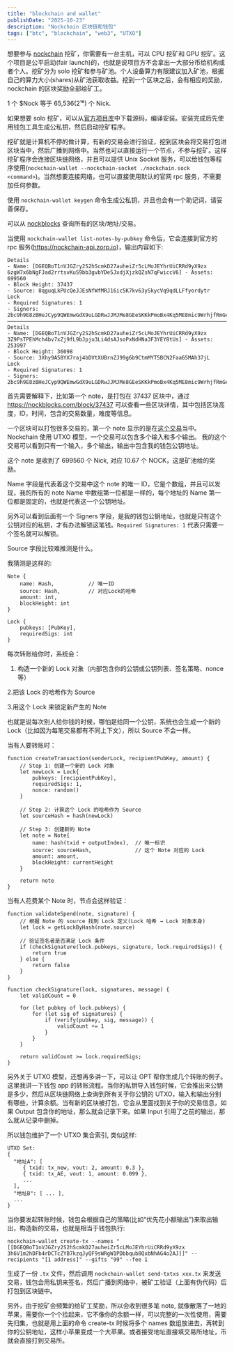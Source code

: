 ```yaml
---
title: "blockchain and wallet"
publishDate: "2025-10-23"
description: "Nockchain 区块链和钱包"
tags: ["btc", "blockchain", "web3", "UTXO"]
---
```


想要参与 [nockchain](https://www.nockchain.org/) 挖矿，你需要有一台主机，可以 CPU 挖矿和 GPU 挖矿。这个项目是公平启动(fair launch)的，也就是说项目方不会拿出一大部分币给机构或者个人。挖矿分为 solo 挖矿和参与矿池。个人设备算力有限建议加入矿池，根据自己的算力大小(shares)从矿池获取收益。挖到一个区块之后，会有相应的奖励，nockchain 的区块奖励全部给矿工。

1 个 $Nock 等于 65,536(2¹⁶) 个 Nick.

如果想要 solo 挖矿，可以从[官方项目库](https://github.com/zorp-corp/nockchain)中下载源码，编译安装。安装完成后先使用钱包工具生成公私钥，然后启动挖矿程序。

挖矿就是计算机不停的做计算，有新的交易会进行验证，挖到区块会将交易打包进区块当中，然后广播到网络中。当然也可以直接运行一个节点，不参与挖矿。这样挖矿程序会连接区块链网络，并且可以提供 Unix Socket 服务，可以给钱包等程序使用(`nockchain-wallet --nockchain-socket ./nockchain.sock <command>`)。当然想要连接网络，也可以直接使用默认的官网 rpc 服务，不需要加任何参数。

使用 `nockchain-wallet keygen` 命令生成公私钥，并且也会有一个助记词，请妥善保存。

可以从 [nockblocks](https://nockblocks.com/) 查询所有的区块/地址/交易。

当使用 `nockchain-wallet list-notes-by-pubkey` 命令后，它会连接到官方的 rpc 服务(https://nockchain-api.zorp.io)，输出内容如下:


```
Details
- Name: [DGEQBoT1nVJGZry2S2hScmkD27auheiZr5cLMoJEYhrUiCRRd9yX9zx 6zgW7x6bNgFJad2rrtsvKuS9bb3gvbYDe5JxdjXjzkQZsN7qFwiccV6] - Assets: 699560
- Block Height: 37437
- Source: 8qguqLkPUcQeJJEsNfWfMRJ16ic5K7kv63ySkycVq9qdLLFfyordytr
Lock
- Required Signatures: 1
- Signers: 2bc9h9E8zBHeJCyp9QWEmwGdX9uLGDRwJJMJMe8GEeSKKkPmoBx4Kq5ME8mic9WrhjfRmGeruy56zfWVZnqwrxChyRSHGUxDCgJzRd7RmH4qM7JGmGUpRypYJtK7yVEWTu1e
――――――――――――――――――――――――――――――――――――――――――――――――――――――――――――――――――――――――――――――――――――――――――――
Details
- Name: [DGEQBoT1nVJGZry2S2hScmkD27auheiZr5cLMoJEYhrUiCRRd9yX9zx 3Z9PsTPEhMch4bv7xZj9fL9bJpju3Li4dsAJsoPxNdHNa3F3YEY8tUs] - Assets: 253997
- Block Height: 36098
- Source: 3Xhy9A58YX7raj4bDVtXUBrnZJ99g6b9CtmMYT5BCN2Faa65MAh37jL
Lock
- Required Signatures: 1
- Signers: 2bc9h9E8zBHeJCyp9QWEmwGdX9uLGDRwJJMJMe8GEeSKKkPmoBx4Kq5ME8mic9WrhjfRmGeruy56zfWVZnqwrxChyRSHGUxDCgJzRd7RmH4qM7JGmGUpRypYJtK7yVEWTu1e
```

首先需要解释下，比如第一个 note，是打包在 37437 区块中，通过 https://nockblocks.com/block/37437 可以查看一些区块详情，其中包括区块高度，ID，时间，包含的交易数量，难度等信息。

一个区块可以打包很多交易的，第一个 note 显示的是在[这个交易](https://nockblocks.com/tx/VqtPCCaVXr9Xj9aMn3vBCNa5XhEwGaa64d84wZYAwAdDUesxJG3LRv)当中。Nockchain 使用 UTXO 模型，一个交易可以包含多个输入和多个输出。
我的这个交易可以看到只有一个输入，多个输出，输出中包含我的钱包公钥地址。

这个 note 是收到了 699560 个 Nick, 对应 10.67 个 NOCK，这是矿池给的奖励。

Name 字段是代表着这个交易中这个 note 的唯一 ID，它是个数组，并且可以发现，我的所有的 note Name 中数组第一位都是一样的，每个地址的 Name 第一位都是固定的，也就是代表这一个公钥地址。

另外可以看到后面有一个 Signers 字段，是我的钱包公钥地址，也就是只有这个公钥对应的私钥，才有办法解锁这笔钱。`Required Signatures: 1` 代表只需要一个签名就可以解锁。

Source 字段比较难推测是什么。

我猜测是这样的:

```
Note {
    name: Hash,           // 唯一ID
    source: Hash,         // 对应Lock的哈希
    amount: int,
    blockHeight: int
}

Lock {
    pubkeys: [PubKey],
    requiredSigs: int
}
```

每次转账给你时，系统会：

1. 构造一个新的 Lock 对象（内部包含你的公钥或公钥列表、签名策略、nonce等）

2.把该 Lock 的哈希作为 Source

3.用这个 Lock 来锁定新产生的 Note

也就是说每次别人给你钱的时候，哪怕是给同一个公钥，系统也会生成一个新的 Lock（比如因为每笔交易都有不同上下文），所以 Source 不会一样。

当有人要转账时：

```
function createTransaction(senderLock, recipientPubKey, amount) {
    // Step 1: 创建一个新的 Lock 对象
    let newLock = Lock{
        pubkeys: [recipientPubKey],
        requiredSigs: 1,
        nonce: random()
    }

    // Step 2: 计算这个 Lock 的哈希作为 Source
    let sourceHash = hash(newLock)

    // Step 3: 创建新的 Note
    let note = Note{
        name: hash(txid + outputIndex),  // 唯一标识
        source: sourceHash,              // 这个 Note 对应的 Lock
        amount: amount,
        blockHeight: currentHeight
    }

    return note
}

```

当有人花费某个 Note 时，节点会这样验证：

```
function validateSpend(note, signature) {
    // 根据 Note 的 source 找到 Lock 定义(Lock 哈希 → Lock 对象本身)
    let lock = getLockByHash(note.source)

    // 验证签名者是否满足 Lock 条件
    if (checkSignature(lock.pubkeys, signature, lock.requiredSigs)) {
        return true
    } else {
        return false
    }
}

function checkSignature(lock, signatures, message) {
    let validCount = 0

    for (let pubkey of lock.pubkeys) {
        for (let sig of signatures) {
            if (verify(pubkey, sig, message)) {
                validCount += 1
            }
        }
    }

    return validCount >= lock.requiredSigs;
}
```

另外关于 UTXO 模型，还想再多讲一下，可以让 GPT 帮你生成几个转账的例子。这里我讲一下钱包 app 的转账流程。当你的私钥导入钱包时候，它会推出来公钥是多少，然后从区块链网络上查询到所有关于你公钥的 UTXO，输入和输出分别有哪些，计算余额。当有新的区块被打包，它会从里面找到关于你的交易信息，如果 Output 包含你的地址，那么就会记录下来。如果 Input 引用了之前的输出，那么就从记录中删掉。

所以钱包维护了一个 UTXO 集合索引, 类似这样:

```
UTXO Set:
{
  "地址A": [
     { txid: tx_new, vout: 2, amount: 0.3 },
     { txid: tx_AE, vout: 1, amount: 0.099 },
     ...
  ],
  "地址B": [ ... ],
  ...
}
```

当你要发起转账时候，钱包会根据自己的策略(比如“优先花小额输出”)来取出输出，构造新的交易，也就是相当于钱包执行:

```
nockchain-wallet create-tx --names "[[DGEQBoT1nVJGZry2S2hScmkD27auheiZr5cLMoJEYhrUiCRRd9yX9zx 3h6V1m2hDFb4rDCTcZYB7kzqJyQF9sWRgW1PDbbqub8QxbNhAG4o2AJ]]" --recipients "[1 address]" --gifts "99" --fee 1
```

生成了一份 `.tx` 文件，然后调用 `nockchain-wallet send-txtxs xxx.tx` 来发送交易，钱包会用私钥来签名，然后广播到网络中，被矿工验证（上面有伪代码）后打包到区块链中。

另外，由于挖矿会频繁的给矿工奖励，所以会收到很多笔 note, 就像散落了一地的苹果，需要你一个个捡起来，它不像你的余额一样，可以完整的一次性使用，需要先归集，也就是用上面的命令 create-tx 时候将多个 names 数组放进去，再转到你的公钥地址，这样小苹果变成一个大苹果。或者接受地址直接填交易所地址，币就会直接打到交易所。
